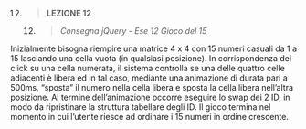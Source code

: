 12. > **LEZIONE 12**
     12. > *Consegna jQuery - Ese 12 Gioco del 15*
     
Inizialmente bisogna riempire una matrice 4 x 4 con 15 numeri casuali da 1 a 15 lasciando una cella vuota (in qualsiasi posizione). In corrispondenza del click su una cella numerata, 
il sistema controlla se una delle quattro celle adiacenti è libera ed in tal caso, mediante una animazione di durata pari a 500ms, “sposta” il numero nella cella libera e sposta la 
cella libera nell’altra posizione. Al termine dell’animazione occorre eseguire lo swap dei 2 ID, in modo da ripristinare la struttura tabellare degli ID.
Il gioco termina nel momento in cui l’utente riesce ad ordinare i 15 numeri in ordine crescente.
